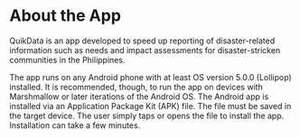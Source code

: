 # About the App
QuikData is an app developed to speed up reporting of disaster-related information such as needs and impact assessments for disaster-stricken communities in the Philippines.

The app runs on any Android phone with at least OS version 5.0.0 (Lollipop) installed. It is
recommended, though, to run the app on devices with Marshmallow or later iterations of the
Android OS.
The Android app is installed via an Application Package Kit (APK) file. The file must be saved in
the target device. The user simply taps or opens the file to install the app. Installation can take a
few minutes.
